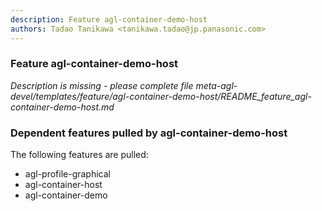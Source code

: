 ```yaml
---
description: Feature agl-container-demo-host
authors: Tadao Tanikawa <tanikawa.tadao@jp.panasonic.com>
---
```


### Feature agl-container-demo-host

*Description is missing - please complete file meta-agl-devel/templates/feature/agl-container-demo-host/README_feature_agl-container-demo-host.md*

### Dependent features pulled by agl-container-demo-host

The following features are pulled:

* agl-profile-graphical
* agl-container-host
* agl-container-demo

